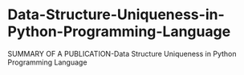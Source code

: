 # Data-Structure-Uniqueness-in-Python-Programming-Language
SUMMARY OF A PUBLICATION-Data Structure Uniqueness in Python Programming Language
